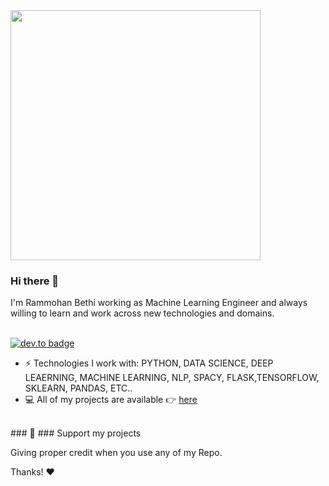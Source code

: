 <img src= "https://cdn.dribbble.com/users/1059583/screenshots/4171367/coding-freak.gif" width = "400">

### Hi there 👋
I'm Rammohan Bethi working as Machine Learning Engineer and always willing to learn and work across new technologies and domains. <br/> <br/>

[![dev.to badge](https://img.shields.io/badge/linkedin-rammohanbethi-%230177B5?style=flat&logo=linkedin)](https://www.linkedin.com/in/rammohan-bethi-9160/)

- ⚡️ Technologies I work with: PYTHON, DATA SCIENCE, DEEP LEAERNING, MACHINE LEARNING, NLP, SPACY, FLASK,TENSORFLOW, SKLEARN, PANDAS, ETC..
- 💻 All of my projects are available 👉  [here](https://github.com/rammohanbethi?tab=repositories)

<br>
### 💖 ### Support my projects <br>

Giving proper credit when you use any of my Repo.

Thanks! ❤️

